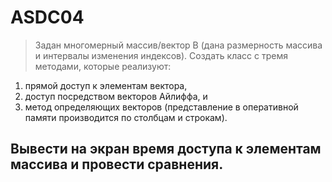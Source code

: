 # ASDC04

> Задан многомерный массив/вектор B (дана размерность массива и интервалы изменения индексов). Создать класс с тремя методами, которые реализуют:

1. прямой доступ к элементам вектора,
2. доступ посредством векторов Айлиффа, и
3. метод определяющих векторов (представление в оперативной памяти производится по столбцам и строкам).

## Вывести на экран время доступа к элементам массива и провести сравнения.
